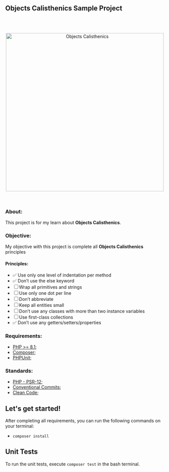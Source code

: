 ## Objects Calisthenics Sample Project
<br><br><p align="center"><a target="_blank"><img src="https://static.imasters.com.br/wp-content/uploads/2018/08/08114212/CASLLISSS.jpg" width="500" alt="Objects Calisthenics"></a></p><br>

### About:
This project is for my learn about **Objects Calisthenics**.

### Objective:
My objective with this project is complete all **Objects Calisthenics** principles 

#### Principles:  
  - ✅ Use only one level of indentation per method
  - ✅ Don’t use the else keyword
  - ☐ Wrap all primitives and strings
  - ☐ Use only one dot per line
  - ☐ Don’t abbreviate
  - ☐ Keep all entities small
  - ☐ Don’t use any classes with more than two instance variables
  - ☐ Use first-class collections
  - ✅ Don’t use any getters/setters/properties

[//]: # ( ✅ ☐ )
### Requirements:

- [PHP >= 8.1](https://www.php.net/);
- [Composer](https://getcomposer.org/download/);
- [PHPUnit](https://phpunit.de/manual/6.5/en/installation.html);

### Standards:

- [PHP - PSR-12](https://www.php-fig.org/psr/psr-12/);
- [Conventional Commits](https://www.conventionalcommits.org/);
- [Clean Code](https://turinha-static.pkds.it/store/pdf/clean-code.pdf);

## Let's get started!

After completing all requirements, you can run the following commands on your terminal:

- `composer install`


## Unit Tests

To run the unit tests, execute `composer test` in the bash terminal.
